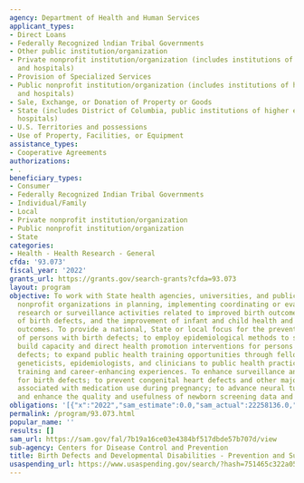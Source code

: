 ```yaml
---
agency: Department of Health and Human Services
applicant_types:
- Direct Loans
- Federally Recognized lndian Tribal Governments
- Other public institution/organization
- Private nonprofit institution/organization (includes institutions of higher education
  and hospitals)
- Provision of Specialized Services
- Public nonprofit institution/organization (includes institutions of higher education
  and hospitals)
- Sale, Exchange, or Donation of Property or Goods
- State (includes District of Columbia, public institutions of higher education and
  hospitals)
- U.S. Territories and possessions
- Use of Property, Facilities, or Equipment
assistance_types:
- Cooperative Agreements
authorizations:
- .
beneficiary_types:
- Consumer
- Federally Recognized Indian Tribal Governments
- Individual/Family
- Local
- Private nonprofit institution/organization
- Public nonprofit institution/organization
- State
categories:
- Health - Health Research - General
cfda: '93.073'
fiscal_year: '2022'
grants_url: https://grants.gov/search-grants?cfda=93.073
layout: program
objective: To work with State health agencies, universities, and public and private
  nonprofit organizations in planning, implementing coordinating or evaluating programs,
  research or surveillance activities related to improved birth outcomes, prevention
  of birth defects, and the improvement of infant and child health and developmental
  outcomes. To provide a national, State or local focus for the prevention of conditions
  of persons with birth defects; to employ epidemiological methods to set priorities,
  build capacity and direct health promotion interventions for persons with birth
  defects; to expand public health training opportunities through fellowships to introduce
  geneticists, epidemiologists, and clinicians to public health practice through education,
  training and career-enhancing experiences. To enhance surveillance and research
  for birth defects; to prevent congenital heart defects and other major birth defects
  associated with medication use during pregnancy; to advance neural tube defect prevention;
  and enhance the quality and usefulness of newborn screening data and programs.
obligations: '[{"x":"2022","sam_estimate":0.0,"sam_actual":22258136.0,"usa_spending_actual":21802528.09},{"x":"2023","sam_estimate":23059867.0,"sam_actual":0.0,"usa_spending_actual":47843928.24},{"x":"2024","sam_estimate":23059867.0,"sam_actual":0.0,"usa_spending_actual":63178531.55}]'
permalink: /program/93.073.html
popular_name: ''
results: []
sam_url: https://sam.gov/fal/7b19a16ce03e4384bf517dbde57b707d/view
sub-agency: Centers for Disease Control and Prevention
title: Birth Defects and Developmental Disabilities - Prevention and Surveillance
usaspending_url: https://www.usaspending.gov/search/?hash=751465c322a05d92ad9b16ebbb287847
---
```

